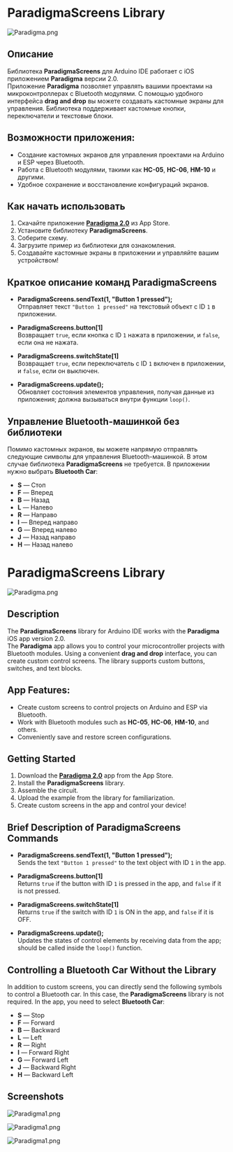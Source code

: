 # ParadigmaScreens Library

![Paradigma.png](https://downloader.disk.yandex.ru/preview/c3c74c479f51299a96d1bb4c7aa4ea56d15d8fa7d66c687a4ca8a78cce904376/66f2e8d4/_go3wrCMbx02LpdrL3YywtrxYBlDDCYeFQLRFGlLY9EPd-RBLJGpo9Vt0y3RvrQaQvLJ3nPG7pPyF7vVIt_-bQ%3D%3D?uid=0&filename=68747470733a2f2f73322e726164696b616c2e636c6f75642f323032342f30392f32342f5549415050362e706e67.png&disposition=inline&hash=&limit=0&content_type=image%2Fpng&owner_uid=0&tknv=v2&size=2048x2048)

## Описание

Библиотека **ParadigmaScreens** для Arduino IDE работает с iOS приложением **Paradigma** версии 2.0.  
Приложение **Paradigma** позволяет управлять вашими проектами на микроконтроллерах с Bluetooth модулями. С помощью удобного интерфейса **drag and drop** вы можете создавать кастомные экраны для управления. Библиотека поддерживает кастомные кнопки, переключатели и текстовые блоки.

## Возможности приложения:

- Создание кастомных экранов для управления проектами на Arduino и ESP через Bluetooth.
- Работа с Bluetooth модулями, такими как **HC-05**, **HC-06**, **HM-10** и другими.
- Удобное сохранение и восстановление конфигураций экранов.

## Как начать использовать

1. Скачайте приложение [**Paradigma 2.0**](https://apps.apple.com/ru/app/paradigma/id6503053235) из App Store.
2. Установите библиотеку **ParadigmaScreens**.
3. Соберите схему.
4. Загрузите пример из библиотеки для ознакомления.
5. Создавайте кастомные экраны в приложении и управляйте вашим устройством!

## Краткое описание команд ParadigmaScreens

- **ParadigmaScreens.sendText(1, "Button 1 pressed");**  
  Отправляет текст `"Button 1 pressed"` на текстовый объект с ID `1` в приложении.

- **ParadigmaScreens.button[1]**  
  Возвращает `true`, если кнопка с ID `1` нажата в приложении, и `false`, если она не нажата.

- **ParadigmaScreens.switchState[1]**  
  Возвращает `true`, если переключатель с ID `1` включен в приложении, и `false`, если он выключен.

- **ParadigmaScreens.update();**  
  Обновляет состояния элементов управления, получая данные из приложения; должна вызываться внутри функции `loop()`.

## Управление Bluetooth-машинкой без библиотеки

Помимо кастомных экранов, вы можете напрямую отправлять следующие символы для управления Bluetooth-машинкой. В этом случае библиотека **ParadigmaScreens** не требуется. В приложении нужно выбрать **Bluetooth Car**:

- **S** — Стоп
- **F** — Вперед
- **B** — Назад
- **L** — Налево
- **R** — Направо
- **I** — Вперед направо
- **G** — Вперед налево
- **J** — Назад направо
- **H** — Назад налево

# ParadigmaScreens Library

![Paradigma.png](https://downloader.disk.yandex.ru/preview/c3c74c479f51299a96d1bb4c7aa4ea56d15d8fa7d66c687a4ca8a78cce904376/66f2e8d4/_go3wrCMbx02LpdrL3YywtrxYBlDDCYeFQLRFGlLY9EPd-RBLJGpo9Vt0y3RvrQaQvLJ3nPG7pPyF7vVIt_-bQ%3D%3D?uid=0&filename=68747470733a2f2f73322e726164696b616c2e636c6f75642f323032342f30392f32342f5549415050362e706e67.png&disposition=inline&hash=&limit=0&content_type=image%2Fpng&owner_uid=0&tknv=v2&size=2048x2048)

## Description

The **ParadigmaScreens** library for Arduino IDE works with the **Paradigma** iOS app version 2.0.  
The **Paradigma** app allows you to control your microcontroller projects with Bluetooth modules. Using a convenient **drag and drop** interface, you can create custom control screens. The library supports custom buttons, switches, and text blocks.

## App Features:

- Create custom screens to control projects on Arduino and ESP via Bluetooth.
- Work with Bluetooth modules such as **HC-05**, **HC-06**, **HM-10**, and others.
- Conveniently save and restore screen configurations.

## Getting Started

1. Download the [**Paradigma 2.0**](https://apps.apple.com/ru/app/paradigma/id6503053235) app from the App Store.
2. Install the **ParadigmaScreens** library.
3. Assemble the circuit.
4. Upload the example from the library for familiarization.
5. Create custom screens in the app and control your device!

## Brief Description of ParadigmaScreens Commands

- **ParadigmaScreens.sendText(1, "Button 1 pressed");**  
  Sends the text `"Button 1 pressed"` to the text object with ID `1` in the app.

- **ParadigmaScreens.button[1]**  
  Returns `true` if the button with ID `1` is pressed in the app, and `false` if it is not pressed.

- **ParadigmaScreens.switchState[1]**  
  Returns `true` if the switch with ID `1` is ON in the app, and `false` if it is OFF.

- **ParadigmaScreens.update();**  
  Updates the states of control elements by receiving data from the app; should be called inside the `loop()` function.

## Controlling a Bluetooth Car Without the Library

In addition to custom screens, you can directly send the following symbols to control a Bluetooth car. In this case, the **ParadigmaScreens** library is not required. In the app, you need to select **Bluetooth Car**:

- **S** — Stop
- **F** — Forward
- **B** — Backward
- **L** — Left
- **R** — Right
- **I** — Forward Right
- **G** — Forward Left
- **J** — Backward Right
- **H** — Backward Left

## Screenshots

![Paradigma1.png](https://downloader.disk.yandex.ru/preview/83623cddeb63e28e2f7c3443b46afc42075b1c9fe1a8f6862fe0db342c236a55/66f2ee92/M94alHeDO-RIK_Vl-VauzXUZv7YGmbgtrJ3DkvVjQ7DHQz65l9IuN3Vt8ylcSVyEawfjruA3aIvnsU4YidWjwA%3D%3D?uid=0&filename=Снимок%20экрана%202024-09-24%20в%2015.47.41.png&disposition=inline&hash=&limit=0&content_type=image%2Fpng&owner_uid=0&tknv=v2&size=2048x2048)

![Paradigma1.png](https://downloader.disk.yandex.ru/preview/ae43718c5aa1a97fc2fa49c4507d2489862d8cc8b706b97e0f73d466f4f56e52/66f2eec4/GA2RgXuAwQBzmCWxVekRS2SVWlnbh2inKMahB6mUTbwkTTWUmaDouHgaz6ehpKJnEZB6MHZBHNkDKc9BvwUcDA%3D%3D?uid=0&filename=Снимок%20экрана%202024-09-24%20в%2015.49.03.png&disposition=inline&hash=&limit=0&content_type=image%2Fpng&owner_uid=0&tknv=v2&size=2048x2048)

![Paradigma1.png](https://downloader.disk.yandex.ru/preview/d93e76c5c8d3e2db9b1765aad4e39001695f87a4427ee61d430af5b8baaecab2/66f2f731/KI10QvSQd06_RPeNDSKsVGPtYpbZc6tLRgPSeUK0QptlTE5U7g3ZmYtVM85jygAO78K1USxG0BTJSh7RdyifaQ%3D%3D?uid=0&filename=Снимок%20экрана%202024-09-24%20в%2015.57.34.png&disposition=inline&hash=&limit=0&content_type=image%2Fpng&owner_uid=0&tknv=v2&size=2048x2048)

